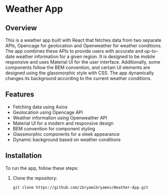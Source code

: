 # Weather App

## Overview

This is a weather app built with React that fetches data from two separate APIs, Opencage for geolocation and Openweather for weather conditions. The app combines these APIs to provide users with accurate and up-to-date weather information for a given region. It is designed to be mobile responsive and uses Material UI for the user interface. Additionally, some components follow the BEM convention, and certain UI elements are designed using the glassmorphic style with CSS. The app dynamically changes its background according to the current weather conditions.

## Features

- Fetching data using Axios
- Geolocation using Opencage API
- Weather information using Openweather API
- Material UI for a modern and responsive design
- BEM convention for component styling
- Glassmorphic components for a sleek appearance
- Dynamic background based on weather conditions

## Installation

To run the app, follow these steps:

1. Clone the repository:

   ```bash
   git clone https://github.com/ibryamibryamov/Weather-App.git
